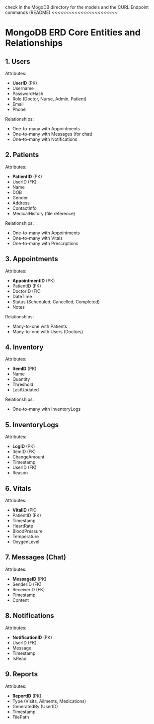 check in the MogoDB directory for the models and the CURL Endpoint commands (README) <<<<<<<<<<<<<<<<<<<<<<<


# MongoDB ERD Core Entities and Relationships

## 1. Users
Attributes: 
- **UserID** (PK)
- Username
- PasswordHash
- Role (Doctor, Nurse, Admin, Patient)
- Email
- Phone

Relationships:
- One-to-many with Appointments
- One-to-many with Messages (for chat)
- One-to-many with Notifications

## 2. Patients
Attributes: 
- **PatientID** (PK)
- UserID (FK)
- Name
- DOB
- Gender
- Address
- ContactInfo
- MedicalHistory (file reference)

Relationships:
- One-to-many with Appointments
- One-to-many with Vitals
- One-to-many with Prescriptions

## 3. Appointments
Attributes: 
- **AppointmentID** (PK)
- PatientID (FK)
- DoctorID (FK)
- DateTime
- Status (Scheduled, Cancelled, Completed)
- Notes

Relationships:
- Many-to-one with Patients
- Many-to-one with Users (Doctors)

## 4. Inventory
Attributes: 
- **ItemID** (PK)
- Name
- Quantity
- Threshold
- LastUpdated

Relationships:
- One-to-many with InventoryLogs

## 5. InventoryLogs
Attributes: 
- **LogID** (PK)
- ItemID (FK)
- ChangeAmount
- Timestamp
- UserID (FK)
- Reason

## 6. Vitals
Attributes: 
- **VitalID** (PK)
- PatientID (FK)
- Timestamp
- HeartRate
- BloodPressure
- Temperature
- OxygenLevel

## 7. Messages (Chat)
Attributes: 
- **MessageID** (PK)
- SenderID (FK)
- ReceiverID (FK)
- Timestamp
- Content

## 8. Notifications
Attributes: 
- **NotificationID** (PK)
- UserID (FK)
- Message
- Timestamp
- IsRead

## 9. Reports
Attributes: 
- **ReportID** (PK)
- Type (Visits, Ailments, Medications)
- GeneratedBy (UserID)
- Timestamp
- FilePath
